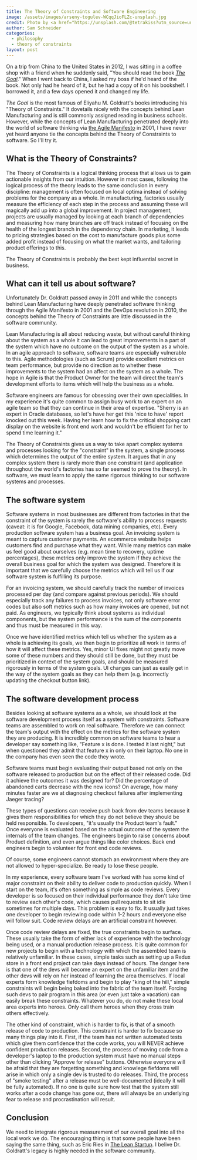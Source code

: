 ```yaml
---
title: The Theory of Constraints and Software Engineering
image: /assets/images/arseny-togulev-WCqqJioFLZc-unsplash.jpg
credit: Photo by <a href="https://unsplash.com/@tetrakiss?utm_source=unsplash&utm_medium=referral&utm_content=creditCopyText">Arseny Togulev</a> on <a href="https://unsplash.com/photos/WCqqJioFLZc?utm_source=unsplash&utm_medium=referral&utm_content=creditCopyText">Unsplash</a>
author: Sam Schneider
categories:
  - philosophy
  - theory of constraints
layout: post
---
```


On a trip from China to the United States in 2012, I was sitting in a coffee shop with a friend when he suddenly said, "You should read the book [*The Goal*](https://www.amazon.com/Goal-Process-Ongoing-Improvement-ebook/dp/B002LHRM2O)." When I went back to China, I asked my boss if he'd heard of the book. Not only had he heard of it, but he had a copy of it on his bookshelf. I borrowed it, and a few days opened it and changed my life.

*The Goal* is the most famous of Eliyahu M. Goldratt's books introducing his "Theory of Constraints." It dovetails nicely with the concepts behind Lean Manufacturing and is still commonly assigned reading in business schools. However, while the concepts of Lean Manufacturing penetrated deeply into the world of software thinking via [the Agile Manifesto](https://agilemanifesto.org/) in 2001, I have never yet heard anyone tie the concepts behind the Theory of Constraints to software. So I'll try it.

## What is the Theory of Constraints?

The Theory of Constraints is a logical thinking process that allows us to gain actionable insights from our intuition. However in most cases, following the logical process of the theory leads to the same conclusion in every discipline: management is often focused on local optima instead of solving problems for the company as a whole. In manufacturing, factories usually measure the efficiency of each step in the process and assuming these will magically add up into a global improvement. In project management, projects are usually managed by looking at each branch of dependencies and measuring how many branches are off track instead of focusing on the health of the longest branch in the dependency chain. In marketing, it leads to pricing strategies based on the cost to manufacture goods plus some added profit instead of focusing on what the market wants, and tailoring product offerings to this.

The Theory of Constraints is probably the best kept influential secret in business. 

## What can it tell us about software?

Unfortunately Dr. Goldratt passed away in 2011 and while the concepts behind Lean Manufacturing have deeply penetrated software thinking through the Agile Manifesto in 2001 and the DevOps revolution in 2010, the concepts behind the Theory of Constraints are little discussed in the software community.

Lean Manufacturing is all about reducing waste, but without careful thinking about the system as a whole it can lead to great improvements in a part of the system which have no outcome on the output of the system as a whole. In an agile approach to software, software teams are especially vulnerable to this. Agile methodologies (such as Scrum) provide excellent metrics on team performance, but provide no direction as to whether these improvements to the system had an affect on the system as a whole. The hope in Agile is that the Product Owner for the team will direct the team's development efforts to items which will help the business as a whole. 

Software engineers are famous for obsessing over their own specialities. In my experience it's quite common to assign busy work to an expert on an agile team so that they can continue in their area of expertise. "Sherry is an expert in Oracle databases, so let's have her get this 'nice to have' report knocked out this week. Having her learn how to fix the critical shopping cart display on the website is front end work and wouldn't be efficient for her to spend time learning it."

The Theory of Constraints gives us a way to take apart complex systems and processes looking for the "constraint" in the system, a single process which determines the output of the entire system. It argues that in any complex system there is rarely more than one constraint (and application throughout the world's factories has so far seemed to prove the theory). In software, we must learn to apply the same rigorous thinking to our software systems and processes.

## The software system

Software systems in most businesses are different from factories in that the constraint of the system is rarely the software's ability to process requests (caveat: it is for Google, Facebook, data mining companies, etc). Every production software system has a business goal. An invoicing system is meant to capture customer payments. An ecommerce website helps customers find and purchase what they want. While many metrics can make us feel good about ourselves (e.g. mean time to recovery, uptime percentages), these metrics only improve the system if they achieve the overall business goal for which the system was designed. Therefore it is important that we carefully choose the metrics which will tell us if our software system is fulfilling its purpose.

For an invoicing system, we should carefully track the number of invoices processed per day (and compare against previous periods). We should especially track any failures to process invoices, not only software error codes but also soft metrics such as how many invoices are opened, but not paid. As engineers, we typically think about systems as individual components, but the system performance is the sum of the components and thus must be measured in this way.

Once we have identified metrics which tell us whether the system as a whole is achieving its goals, we then begin to prioritize all work in terms of how it will affect these metrics. Yes, minor UI fixes might not greatly move some of these numbers and they should still be done, but they must be prioritized in context of the system goals, and should be measured rigorously in terms of the system goals. UI changes can just as easily get in the way of the system goals as they can help them (e.g. incorrectly updating the checkout button link).

## The software development process

Besides looking at software systems as a whole, we should look at the software development process itself as a system with constraints. Software teams are assembled to work on real software. Therefore we can connect the team's output with the effect on the metrics for the software system they are producing. It is incredibly common on software teams to hear a developer say something like, "Feature x is done. I tested it last night," but when questioned they admit that feature x in only on their laptop. No one in the company has even seen the code they wrote.

Software teams must begin evaluating their output based not only on the software released to production but on the effect of their released code. Did it achieve the outcomes it was designed for? Did the percentage of abandoned carts decrease with the new icons? On average, how many minutes faster are we at diagnosing checkout failures after implementing Jaeger tracing?

These types of questions can receive push back from dev teams because it gives them responsibilities for which they do not believe they should be held responsible. To developers, "it's usually the Product team's fault." Once everyone is evaluated based on the actual outcome of the system the internals of the team changes. The engineers begin to raise concerns about Product definition, and even argue things like color choices. Back end engineers begin to volunteer for front end code reviews.

Of course, some engineers cannot stomach an environment where they are not allowed to hyper-specialize. Be ready to lose these people.

In my experience, every software team I've worked with has some kind of major constraint on their ability to deliver code to production quickly. When I start on the team, it's often something as simple as code reviews. Every developer is so focused on their individual performance they don't take time to review each other's code, which causes pull requests to sit idle sometimes for multiple days. This problem is easy to fix. It usually just takes one developer to begin reviewing code within 1-2 hours and everyone else will follow suit. Code review delays are an artificial constraint however.

Once code review delays are fixed, the true constraints begin to surface. These usually take the form of either lack of experience with the technology being used, or a manual production release process. It is quite common for new projects to begin with a technology with which the assembled team is relatively unfamiliar. In these cases, simple tasks such as setting up a Redux store in a front end project can take days instead of hours. The danger here is that one of the devs will become an expert on the unfamiliar item and the other devs will rely on her instead of learning the area themselves. If local experts form knowledge fiefdoms and begin to play "king of the hill," simple constraints will begin being baked into the fabric of the team itself. Forcing such devs to pair program in this area (or even just take a vacation) can easily break these constraints. Whatever you do, do not make these local area experts into heroes. Only call them heroes when they cross train others effectively.

The other kind of constraint, which is harder to fix, is that of a smooth release of code to production. This constraint is harder to fix because so many things play into it. First, if the team has not written automated tests which give them confidence that the code works, you will NEVER achieve confident production releases. Second, the process of moving code from a developer's laptop to the production system must have no manual steps other than clicking "Approve for release" buttons. Otherwise everyone will be afraid that they are forgetting something and knowlege fiefdoms will arise in which only a single dev is trusted to do releases. Third, the process of "smoke testing" after a release must be well-documented (ideally it will be fully automated). If no one is quite sure how test that the system still works after a code change has gone out, there will always be an underlying fear to release and procrastination will result.

## Conclusion

We need to integrate rigorous measurement of our overall goal into all the local work we do. The encouraging thing is that some people have been saying the same thing, such as Eric Ries in [The Lean Startup](https://www.amazon.com/Lean-Startup-Entrepreneurs-Continuous-Innovation/dp/0670921602). I belive Dr. Goldratt's legacy is highly needed in the software community.
